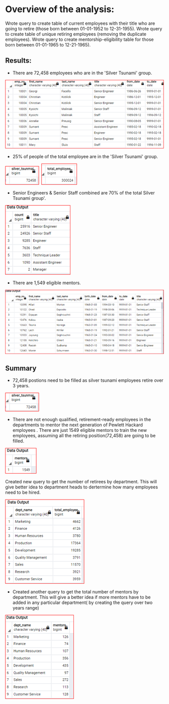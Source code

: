 # Overview of the analysis:
Wrote query to create table of current employees with their title who are going to retire (those born between 01-01-1952 to 12-31-1955). 
Wrote query to create table of unique retiring employees (removing the duplicate employees). 
Wrote query to create mentorship-eligibility table for those born between 01-01-1965 to 12-21-1965).

## Results:
* There are 72,458 employees who are in the 'Silver Tsunami' group.

![image](IMAGES/employees_retiring_before.PNG)

* 25% of people of the total employee are in the 'Silver Tsunami' group.

![image](IMAGES/silver_tsunami.PNG)&nbsp;&nbsp;![image](IMAGES/employee_count.PNG)

* Senior Engineers & Senior Staff combined are 70% of the total Silver Tsunami group'.

![image](IMAGES/retiring_titles.PNG)

* There are 1,549 eligible mentors.

![image](IMAGES/mentor_eligibility.PNG)
 


## Summary
* 72,458 postions need to be filled as silver tsunami employees retire over 3 years.

![image](IMAGES/silver_tsunami.PNG)

* There are not enough qualified, retirement-ready employees in the departments to mentor the next generation of Pewlett Hackard employees . There are just 1549 eligible mentors to train the new employees, assuming all the retiring position(72,458) are going to be filled.

![image](IMAGES/mentors.PNG)

Created new query to get the number of retirees by department. This will give better idea to department heads to dertermine how many employees need to be hired.

![image](IMAGES/department_wise_retirees.PNG)

* Created another query to get the total number of mentors by department. This will give a better idea if more mentors have to be added in any particular department( by creating the query over two years range)

![image](IMAGES/mentors_dept.PNG)
